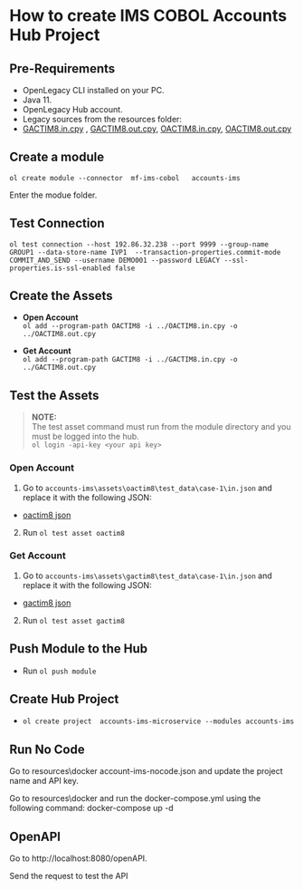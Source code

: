# How to create IMS COBOL Accounts Hub Project 

## Pre-Requirements
- OpenLegacy CLI installed on your PC. 
- Java 11. 
- OpenLegacy Hub account. 
- Legacy sources from the resources folder:  
- [GACTIM8.in.cpy](./resources/GACTIM8.in.cpy) , [GACTIM8.out.cpy](./resources/GACTIM8.out.cpy), [OACTIM8.in.cpy](./resources/OACTIM8.in.cpy), [OACTIM8.out.cpy](./resources/OACTIM8.out.cpy)

## Create a module

`ol create module --connector  mf-ims-cobol   accounts-ims`

Enter the modue folder. 

## Test Connection

`ol test connection --host 192.86.32.238 --port 9999 --group-name GROUP1 --data-store-name IVP1  --transaction-properties.commit-mode COMMIT_AND_SEND --username DEMO001 --password LEGACY --ssl-properties.is-ssl-enabled false`

## Create the Assets

- **Open Account**  
      `ol add --program-path OACTIM8 -i ../OACTIM8.in.cpy -o ../OACTIM8.out.cpy`

- **Get Account**  
    `ol add --program-path GACTIM8 -i ../GACTIM8.in.cpy -o ../GACTIM8.out.cpy`
 
  
          
 ## Test the Assets
 > **NOTE:**  
> The test asset command must run from the module directory and you must be logged into the hub.  
> `ol login -api-key <your api key>`

### Open Account 
1. Go to  `accounts-ims\assets\oactim8\test_data\case-1\in.json` and replace it with the following JSON:

- [oactim8 json](https://github.com/openlegacy/openlegacy-public-hub-demos/blob/master/mainframe-ims/banking/resources/test-json/oactim8.json) 

2. Run `ol test asset oactim8`

### Get Account 
1. Go to `accounts-ims\assets\gactim8\test_data\case-1\in.json` and replace it with the following JSON:

- [gactim8 json](https://github.com/openlegacy/openlegacy-public-hub-demos/blob/master/mainframe-ims/banking/resources/test-json/gactim8.json) 


2. Run `ol test asset gactim8`

## Push Module to the Hub
- Run `ol push module`

## Create Hub Project

- `ol create project  accounts-ims-microservice --modules accounts-ims`

## Run No Code
Go to resources\docker account-ims-nocode.json and update the project name and API key.

Go to resources\docker and run the docker-compose.yml using the following command: docker-compose up -d

## OpenAPI
Go to http://localhost:8080/openAPI.

Send the request to test the API
